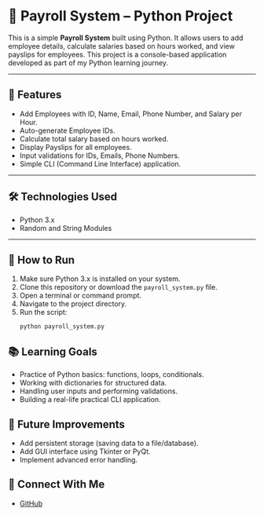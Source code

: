 # 🧾 Payroll System – Python Project

This is a simple **Payroll System** built using Python. It allows users to add employee details, calculate salaries based on hours worked, and view payslips for employees. This project is a console-based application developed as part of my Python learning journey.

---

## 📌 Features

- Add Employees with ID, Name, Email, Phone Number, and Salary per Hour.
- Auto-generate Employee IDs.
- Calculate total salary based on hours worked.
- Display Payslips for all employees.
- Input validations for IDs, Emails, Phone Numbers.
- Simple CLI (Command Line Interface) application.

---

## 🛠 Technologies Used

- Python 3.x
- Random and String Modules

---

## 🚀 How to Run
1. Make sure Python 3.x is installed on your system.
2. Clone this repository or download the `payroll_system.py` file.
3. Open a terminal or command prompt.
4. Navigate to the project directory.
5. Run the script:
    ```
    python payroll_system.py
    ```

## 📚 Learning Goals
- Practice of Python basics: functions, loops, conditionals.
- Working with dictionaries for structured data.
- Handling user inputs and performing validations.
- Building a real-life practical CLI application.

## 🎯 Future Improvements
- Add persistent storage (saving data to a file/database).
- Add GUI interface using Tkinter or PyQt.
- Implement advanced error handling.

## 🤝 Connect With Me
- [GitHub](https://github.com/David-Godspower)
